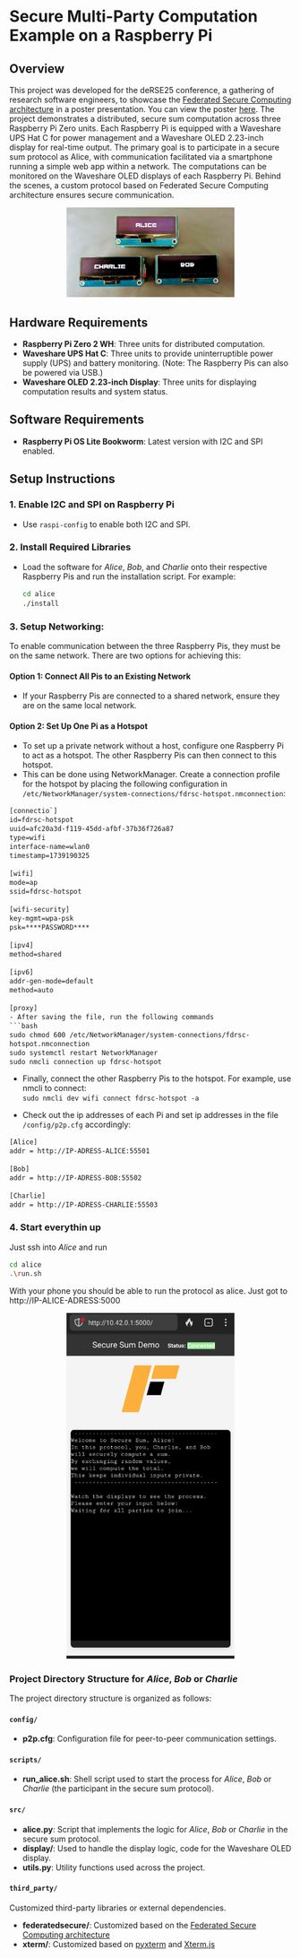 # Secure Multi-Party Computation Example on a Raspberry Pi

## Overview
This project was developed for the deRSE25 conference, a gathering of research software engineers, to showcase the [Federated Secure Computing architecture](https://github.com/federatedsecure) in a poster presentation. You can view the poster [here](deRSE.pdf). The project demonstrates a distributed, secure sum computation across three Raspberry Pi Zero units. Each Raspberry Pi is equipped with a Waveshare UPS Hat C for power management and a Waveshare OLED 2.23-inch display for real-time output. The primary goal is to participate in a secure sum protocol as Alice, with communication facilitated via a smartphone running a simple web app within a network. The computations can be monitored on the Waveshare OLED displays of each Raspberry Pi. Behind the scenes, a custom protocol based on Federated Secure Computing architecture ensures secure communication.

<div style="text-align:center">
   <img src="images/pis.jpg" alt="Project Setup" width="300"/>
</div>

## Hardware Requirements

- **Raspberry Pi Zero 2 WH**: Three units for distributed computation.
- **Waveshare UPS Hat C**: Three units to provide uninterruptible power supply (UPS) and battery monitoring. (Note: The Raspberry Pis can also be powered via USB.)
- **Waveshare OLED 2.23-inch Display**: Three units for displaying computation results and system status.

## Software Requirements

- **Raspberry Pi OS Lite Bookworm**: Latest version with I2C and SPI enabled.

## Setup Instructions

### 1. Enable I2C and SPI on Raspberry Pi

- Use `raspi-config` to enable both I2C and SPI.

### 2. Install Required Libraries

- Load the software for *Alice*, *Bob*, and *Charlie* onto their respective Raspberry Pis and run the installation script. For example:
  ```bash
  cd alice
  ./install
   ```
### 3. **Setup Networking**:
To enable communication between the three Raspberry Pis, they must be on the same network. There are two options for achieving this:

#### Option 1: Connect All Pis to an Existing Network
- If your Raspberry Pis are connected to a shared network, ensure they are on the same local network.

#### Option 2: Set Up One Pi as a Hotspot
- To set up a private network without a host, configure one Raspberry Pi to act as a hotspot. The other Raspberry Pis can then connect to this hotspot.
- This can be done using NetworkManager. Create a connection profile for the hotspot by placing the following configuration in `/etc/NetworkManager/system-connections/fdrsc-hotspot.nmconnection`:

```
[connectio`]
id=fdrsc-hotspot
uuid=afc20a3d-f119-45dd-afbf-37b36f726a87
type=wifi
interface-name=wlan0
timestamp=1739190325

[wifi]
mode=ap
ssid=fdrsc-hotspot

[wifi-security]
key-mgmt=wpa-psk
psk=****PASSWORD****

[ipv4]
method=shared

[ipv6]
addr-gen-mode=default
method=auto

[proxy]
- After saving the file, run the following commands
```bash
sudo chmod 600 /etc/NetworkManager/system-connections/fdrsc-hotspot.nmconnection
sudo systemctl restart NetworkManager
sudo nmcli connection up fdrsc-hotspot
```
- Finally, connect the other Raspberry Pis to the hotspot. For example, use nmcli to connect:\
`sudo nmcli dev wifi connect fdrsc-hotspot -a`

- Check out the ip addresses of each Pi and set ip addresses in the file `/config/p2p.cfg` accordingly: 
```
[Alice]
addr = http://IP-ADRESS-ALICE:55501

[Bob]
addr = http://IP-ADRESS-BOB:55502

[Charlie]
addr = http://IP-ADRESS-CHARLIE:55503
```

### 4. **Start everythin up** 
Just ssh into *Alice* and run
```bash
cd alice
.\run.sh
```
With your phone you should be able to run the protocol as alice. Just got to http://IP-ALICE-ADRESS:5000 
<div style="text-align:center">
   <img src="images/app.png" alt="App" width="300"/>
</div>

### Project Directory Structure for *Alice*, *Bob* or *Charlie*

The project directory structure is organized as follows:

#### `config/`
- **p2p.cfg**: Configuration file for peer-to-peer communication settings.

#### `scripts/`
- **run_alice.sh**: Shell script used to start the process for *Alice*, *Bob* or *Charlie* (the participant in the secure sum protocol).

#### `src/`
- **alice.py**: Script that implements the logic for *Alice*, *Bob* or *Charlie* in the secure sum protocol.
- **display/**: Used to handle the display logic, code for the Waveshare OLED display.
- **utils.py**: Utility functions used across the project.

#### `third_party/`
Customized third-party libraries or external dependencies.
- **federatedsecure/**: Customized based on the [Federated Secure Computing architecture](https://github.com/federatedsecure) 
- **xterm/**: Customized based on [pyxterm](https://github.com/cs01/pyxtermjs) and [Xterm.js](https://xtermjs.org/)
